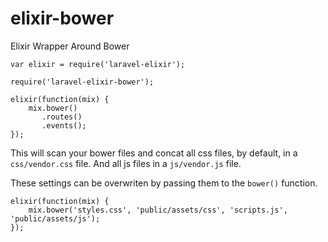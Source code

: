 # elixir-bower

Elixir Wrapper Around Bower

```
var elixir = require('laravel-elixir');

require('laravel-elixir-bower');

elixir(function(mix) {
    mix.bower()
       .routes()
       .events();
});
```

This will scan your bower files and concat all css files, by default, in a `css/vendor.css` file. And all js files in a `js/vendor.js` file.

These settings can be overwriten by passing them to the `bower()` function.

```
elixir(function(mix) {
    mix.bower('styles.css', 'public/assets/css', 'scripts.js', 'public/assets/js');
});
```

